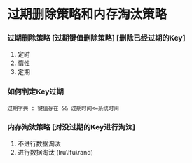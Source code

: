 # 过期删除策略和内存淘汰策略


### 过期删除策略 [过期键值删除策略] [删除已经过期的Key]

1. 定时
2. 惰性
3. 定期


### 如何判定Key过期

```
过期字典 : 键值存在 && 过期时间<=系统时间
```


### 内存淘汰策略 [对没过期的Key进行淘汰]

1. 不进行数据淘汰
2. 进行数据淘汰 (lru\lfu\rand)